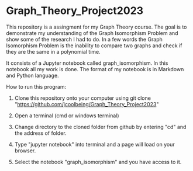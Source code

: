 # Graph_Theory_Project2023

  This repository is a assingment for my Graph Theory course.  The goal
is to demonstrate my understanding of the Graph Isomorphism Problem
and show some of the research I had to do.
In a few words the Graph Isomorphism Problem is the inability to compare
two graphs and check if they are the same in a polynomial time.

  It consists of a Jupyter notebook called graph_isomorphism.  In this 
notebook all my work is done.  The format of my notebook is in Markdown
and Python language.


How to run this program:

1. Clone this repository onto your computer using git clone "https://github.com/jcoolbeing/Graph_Theory_Project2023"

2. Open a terminal (cmd or windows terminal)

3. Change directory to the cloned folder from github by entering "cd" and the address of folder.

4. Type "jupyter notebook" into terminal and a page will load on your browser.

5. Select the notebook "graph_isomorphism" and you have access to it.

